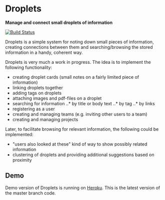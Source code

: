 # Droplets

**Manage and connect small droplets of information**

[![Build Status](https://travis-ci.org/pekoe09/droplets.svg?branch=master)](https://travis-ci.org/pekoe09/droplets)

Droplets is a simple system for noting down small pieces of information, creating connections between them and searching/browsing the stored information in a handy, coherent way.

Droplets is very much a work in progress. The idea is to implement the following functionality:
- creating droplet cards (small notes on a fairly limited piece of information)
- linking droplets together
- adding tags on droplets
- attaching images and pdf-files on a droplet
- searching for information
..* by title or body text
..* by tag
..* by links
- registering as a user
- creating and managing teams (e.g. inviting other users to a team)
- creating and managing projects

Later, to facilitate browsing for relevant information, the following could be implemented:
- "users also looked at these" kind of way to show possibly related information
- clustering of droplets and providing additional suggestions based on proximity

## Demo

Demo version of Droplets is running on [Heroku](https://infodrops.herokuapp.com/). This is the latest version of the master branch code.
